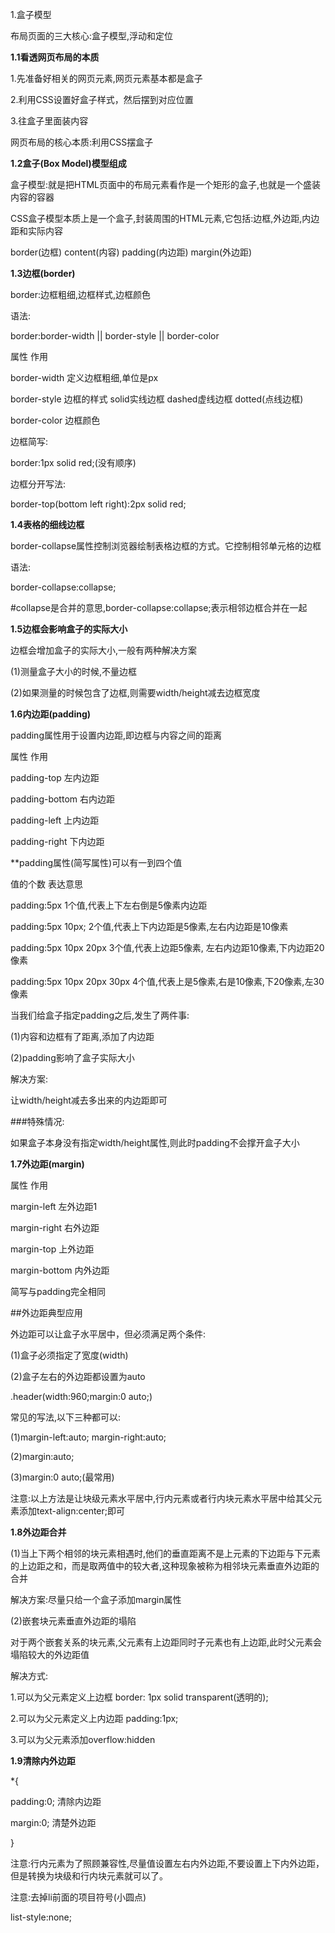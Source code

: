 1.盒子模型

布局页面的三大核心:盒子模型,浮动和定位

**1.1看透网页布局的本质**

1.先准备好相关的网页元素,网页元素基本都是盒子

2.利用CSS设置好盒子样式，然后摆到对应位置

3.往盒子里面装内容

网页布局的核心本质:利用CSS摆盒子

**1.2盒子(Box Model)模型组成**

盒子模型:就是把HTML页面中的布局元素看作是一个矩形的盒子,也就是一个盛装内容的容器

CSS盒子模型本质上是一个盒子,封装周围的HTML元素,它包括:边框,外边距,内边距和实际内容

   border(边框)           content(内容)          padding(内边距)         margin(外边距)  

**1.3边框(border)**

border:边框粗细,边框样式,边框颜色

语法:

border:border-width || border-style || border-color

属性                        作用

border-width        定义边框粗细,单位是px

border-style          边框的样式   solid实线边框    dashed虚线边框     dotted(点线边框)

border-color          边框颜色

边框简写:

border:1px solid red;(没有顺序)

边框分开写法:

border-top(bottom  left   right):2px solid red;

**1.4表格的细线边框**

border-collapse属性控制浏览器绘制表格边框的方式。它控制相邻单元格的边框

语法:

border-collapse:collapse;

#collapse是合并的意思,border-collapse:collapse;表示相邻边框合并在一起

**1.5边框会影响盒子的实际大小**

边框会增加盒子的实际大小,一般有两种解决方案

(1)测量盒子大小的时候,不量边框

(2)如果测量的时候包含了边框,则需要width/height减去边框宽度

**1.6内边距(padding)**

padding属性用于设置内边距,即边框与内容之间的距离

属性                                   作用

padding-top                    左内边距

padding-bottom             右内边距

padding-left                     上内边距

padding-right                   下内边距

**padding属性(简写属性)可以有一到四个值

值的个数                                                                表达意思

padding:5px                                                    1个值,代表上下左右倒是5像素内边距

padding:5px  10px;                                         2个值,代表上下内边距是5像素,左右内边距是10像素  

padding:5px 10px 20px                                  3个值,代表上边距5像素, 左右内边距10像素,下内边距20像素

padding:5px 10px 20px 30px                         4个值,代表上是5像素,右是10像素,下20像素,左30像素

当我们给盒子指定padding之后,发生了两件事:

(1)内容和边框有了距离,添加了内边距

(2)padding影响了盒子实际大小

解决方案:

让width/height减去多出来的内边距即可

###特殊情况:

如果盒子本身没有指定width/height属性,则此时padding不会撑开盒子大小

**1.7外边距(margin)**

属性                                 作用

margin-left                     左外边距1

margin-right                   右外边距

margin-top                     上外边距

margin-bottom              内外边距

简写与padding完全相同

##外边距典型应用

外边距可以让盒子水平居中，但必须满足两个条件:

(1)盒子必须指定了宽度(width)

(2)盒子左右的外边距都设置为auto

.header(width:960;margin:0 auto;)

常见的写法,以下三种都可以:

(1)margin-left:auto;  margin-right:auto;

(2)margin:auto;

(3)margin:0 auto;(最常用)

注意:以上方法是让块级元素水平居中,行内元素或者行内块元素水平居中给其父元素添加text-align:center;即可

**1.8外边距合并**

(1)当上下两个相邻的块元素相遇时,他们的垂直距离不是上元素的下边距与下元素的上边距之和，而是取两值中的较大者,这种现象被称为相邻块元素垂直外边距的合并

解决方案:尽量只给一个盒子添加margin属性

(2)嵌套块元素垂直外边距的塌陷

对于两个嵌套关系的块元素,父元素有上边距同时子元素也有上边距,此时父元素会塌陷较大的外边距值

解决方式:

1.可以为父元素定义上边框                border: 1px solid transparent(透明的);

2.可以为父元素定义上内边距            padding:1px;

3.可以为父元素添加overflow:hidden

**1.9清除内外边距**

*{

padding:0;             清除内边距

margin:0;               清楚外边距

}

注意:行内元素为了照顾兼容性,尽量值设置左右内外边距,不要设置上下内外边距，但是转换为块级和行内块元素就可以了。

注意:去掉li前面的项目符号(小圆点)

list-style:none;